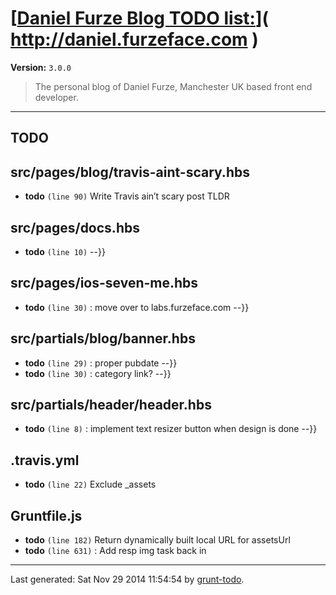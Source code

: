 # [[Daniel Furze Blog TODO list:](http://daniel.furzeface.com)]( http://daniel.furzeface.com )

**Version:** `3.0.0`

> The personal blog of Daniel Furze, Manchester UK based front end developer.

* * *

## TODO

## src/pages/blog/travis-aint-scary.hbs

-  **todo** `(line 90)`  Write Travis ain’t scary post TLDR</p>

## src/pages/docs.hbs

-  **todo** `(line 10)`  --}}

## src/pages/ios-seven-me.hbs

-  **todo** `(line 30)` : move over to labs.furzeface.com --}}

## src/partials/blog/banner.hbs

-  **todo** `(line 29)` : proper pubdate --}}
-  **todo** `(line 30)` : category link? --}}

## src/partials/header/header.hbs

-  **todo** `(line 8)` : implement text resizer button when design is done --}}

## .travis.yml

-  **todo** `(line 22)`  Exclude _assets

## Gruntfile.js

-  **todo** `(line 182)`  Return dynamically built local URL for assetsUrl
-  **todo** `(line 631)` : Add resp img task back in


* * *

Last generated: Sat Nov 29 2014 11:54:54 by [grunt-todo](https://github.com/leny/grunt-todo).
